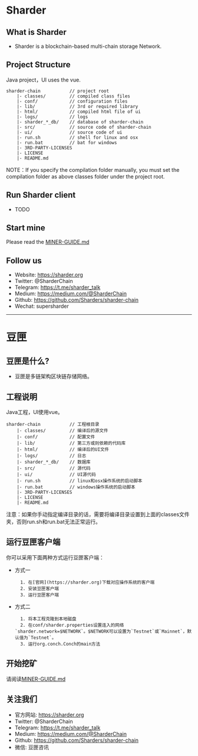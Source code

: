 # Sharder #

## What is Sharder ##
- Sharder is a blockchain-based multi-chain storage Network.

## Project Structure ##
Java project，UI uses the vue.

    sharder-chain           // project root 
        |- classes/         // compiled class files 
        |- conf/            // configuration files 
        |- lib/             // 3rd or required library 
        |- html/            // compiled html file of ui 
        |- logs/            // logs 
        |- sharder_*_db/    // database of sharder-chain
        |- src/             // source code of sharder-chain
        |- ui/              // source code of ui
        |- run.sh           // shell for linux and osx 
        |- run.bat          // bat for windows 
        |- 3RD-PARTY-LICENSES  
        |- LICENSE 
        |- README.md 
NOTE：If you specify the compilation folder manually, you must set the compilation folder as above classes folder under the project root.  

## Run Sharder client ##
- TODO

## Start mine ##
Please read the [MINER-GUIDE.md](./MINER-GUIDE.md)

## Follow us ##
  - Website: https://sharder.org
  - Twitter: @SharderChain
  - Telegram: https://t.me/sharder_talk
  - Medium: https://medium.com/@SharderChain
  - Github: https://github.com/Sharders/sharder-chain
  - Wechat: supersharder
----

# 豆匣 #

## 豆匣是什么? ##
- 豆匣是多链架构区块链存储网络。

## 工程说明 ##
Java工程，UI使用vue。

    sharder-chain           // 工程根目录 
        |- classes/         // 编译后的源文件 
        |- conf/            // 配置文件
        |- lib/             // 第三方或则依赖的代码库
        |- html/            // 编译后的UI文件
        |- logs/            // 日志 
        |- sharder_*_db/    // 数据库
        |- src/             // 源代码
        |- ui/              // UI源代码
        |- run.sh           // linux和osx操作系统的启动脚本 
        |- run.bat          // windows操作系统的启动脚本
        |- 3RD-PARTY-LICENSES  
        |- LICENSE 
        |- README.md 
注意：如果你手动指定编译目录的话，需要将编译目录设置到上面的classes文件夹，否则run.sh和run.bat无法正常运行。

## 运行豆匣客户端 ##
你可以采用下面两种方式运行豆匣客户端：
* 方式一
    
        1. 在[官网](https://sharder.org)下载对应操作系统的客户端
        2. 安装豆匣客户端
        3. 运行豆匣客户端
* 方式二
    
        1. 将本工程克隆到本地磁盘
        2. 在conf/sharder.properties设置连入的网络`sharder.network=$NETWORK`。$NETWORK可以设置为`Testnet`或`Mainnet`，默认值为`Testnet`。
        3. 运行org.conch.Conch的main方法

## 开始挖矿 
请阅读[MINER-GUIDE.md](./MINER-GUIDE.md)

## 关注我们 ##
  - 官方网站: https://sharder.org
  - Twitter: @SharderChain
  - Telegram: https://t.me/sharder_talk
  - Medium: https://medium.com/@SharderChain
  - Github: https://github.com/Sharders/sharder-chain
  - 微信: 豆匣咨讯